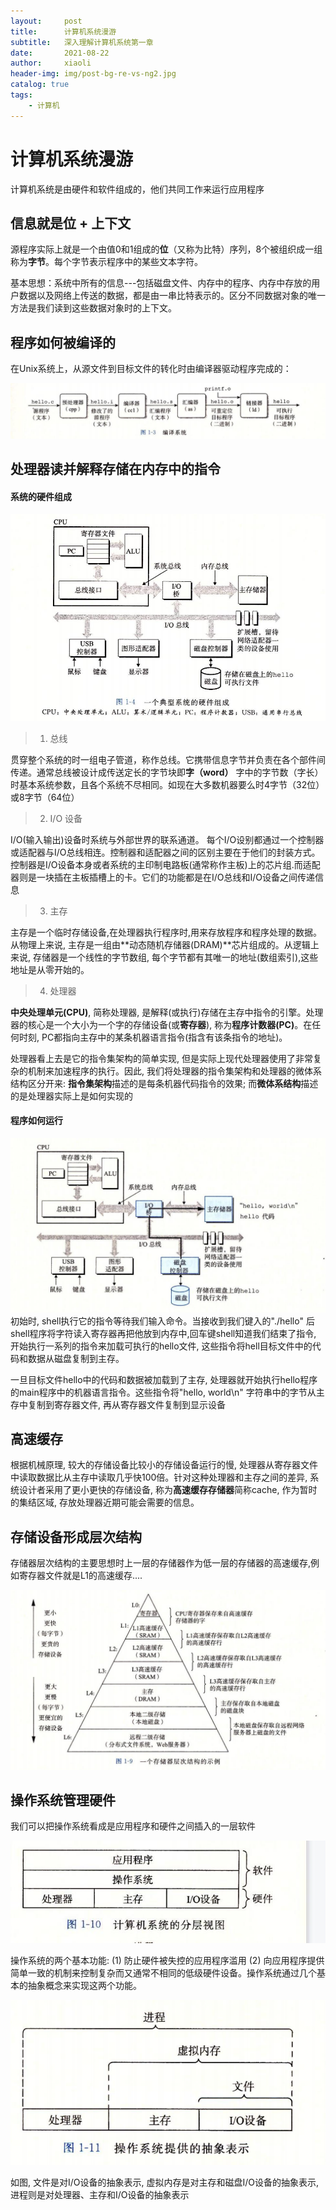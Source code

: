 ```yaml
---
layout:     post
title:      计算机系统漫游
subtitle:   深入理解计算机系统第一章
date:       2021-08-22
author:     xiaoli
header-img: img/post-bg-re-vs-ng2.jpg
catalog: true
tags:
    - 计算机
---
```


# 计算机系统漫游
计算机系统是由硬件和软件组成的，他们共同工作来运行应用程序

## 信息就是位 + 上下文
源程序实际上就是一个由值0和1组成的**位**（又称为比特）序列，8个被组织成一组称为**字节**。每个字节表示程序中的某些文本字符。

基本思想：系统中所有的信息---包括磁盘文件、内存中的程序、内存中存放的用户数据以及网络上传送的数据，都是由一串比特表示的。区分不同数据对象的唯一方法是我们读到这些数据对象时的上下文。

## 程序如何被编译的

在Unix系统上，从源文件到目标文件的转化时由编译器驱动程序完成的：

![](/computer-system/one/1-0.jpg)

## 处理器读并解释存储在内存中的指令

#### 系统的硬件组成

![](/computer-system/one/1-6.jpg)

> 1. 总线

贯穿整个系统的时一组电子管道，称作总线。它携带信息字节并负责在各个部件间传递。通常总线被设计成传送定长的字节块即**字（word）** 字中的字节数（字长）时基本系统参数，且各个系统不尽相同。如现在大多数机器要么时4字节（32位）或8字节（64位）

> 2. I/O 设备

I/O(输入输出)设备时系统与外部世界的联系通道。 每个I/O设别都通过一个控制器或适配器与I/O总线相连。控制器和适配器之间的区别主要在于他们的封装方式。控制器是I/O设备本身或者系统的主印制电路板(通常称作主板)上的芯片组.而适配器则是一块插在主板插槽上的卡。它们的功能都是在I/O总线和I/O设备之间传递信息

> 3. 主存

主存是一个临时存储设备,在处理器执行程序时,用来存放程序和程序处理的数据。从物理上来说, 主存是一组由**动态随机存储器(DRAM)**芯片组成的。从逻辑上来说, 存储器是一个线性的字节数组, 每个字节都有其唯一的地址(数组索引),这些地址是从零开始的。

> 4. 处理器

**中央处理单元(CPU)**, 简称处理器, 是解释(或执行)存储在主存中指令的引擎。处理器的核心是一个大小为一个字的存储设备(或**寄存器**), 称为**程序计数器(PC)**。在任何时刻, PC都指向主存中的某条机器语言指令(指含有该条指令的地址)。

处理器看上去是它的指令集架构的简单实现, 但是实际上现代处理器使用了非常复杂的机制来加速程序的执行。因此, 我们将处理器的指令集架构和处理器的微体系结构区分开来: **指令集架构**描述的是每条机器代码指令的效果; 而**微体系结构**描述的是处理器实际上是如何实现的

#### 程序如何运行

![](/computer-system/one/1-1.jpg)
初始时, shell执行它的指令等待我们输入命令。当接收到我们键入的"./hello" 后shell程序将字符读入寄存器再把他放到内存中,回车键shell知道我们结束了指令, 开始执行一系列的指令来加载可执行的hello文件, 这些指令将hell目标文件中的代码和数据从磁盘复制到主存。

一旦目标文件hello中的代码和数据被加载到了主存, 处理器就开始执行hello程序的main程序中的机器语言指令。这些指令将"hello, world\n" 字符串中的字节从主存中复制到寄存器文件, 再从寄存器文件复制到显示设备

## 高速缓存

根据机械原理, 较大的存储设备比较小的存储设备运行的慢, 处理器从寄存器文件中读取数据比从主存中读取几乎快100倍。针对这种处理器和主存之间的差异, 系统设计者采用了更小更快的存储设备, 称为**高速缓存存储器**简称cache, 作为暂时的集结区域, 存放处理器近期可能会需要的信息。

## 存储设备形成层次结构
存储器层次结构的主要思想时上一层的存储器作为低一层的存储器的高速缓存,例如寄存器文件就是L1的高速缓存....

![](/computer-system/one/1-4.jpg)

## 操作系统管理硬件
我们可以把操作系统看成是应用程序和硬件之间插入的一层软件

![](/computer-system/one/1-5.jpg)

操作系统的两个基本功能: (1) 防止硬件被失控的应用程序滥用 (2) 向应用程序提供简单一致的机制来控制复杂而又通常不相同的低级硬件设备。操作系统通过几个基本的抽象概念来实现这两个功能。

![](/computer-system/one/1-3.jpg)
 
如图, 文件是对I/O设备的抽象表示, 虚拟内存是对主存和磁盘I/O设备的抽象表示, 进程则是对处理器、主存和I/O设备的抽象表示

